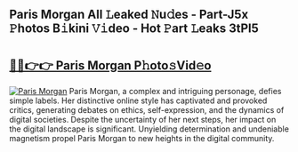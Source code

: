 ## Paris Morgan All 𝙻eaked 𝙽u𝚍es - Part-J5x 𝙿hotos B𝚒kini 𝚅𝚒deo - Hot 𝙿art 𝙻eaks 3tPl5

# <h2><a href="http://ld7f8o.urlbe.top/?page=Paris+Morgan">🔗🔗👉👉 Paris Morgan P𝚑oto𝚜Vid𝚎o</a></h2>

[![Paris Morgan](https://i.imgur.com/eBuTRDB.gif)](http://ld7f8o.urlbe.top/?page=Paris+Morgan)
Paris Morgan, a complex and intriguing personage, defies simple labels. Her distinctive online style has captivated and provoked critics, generating debates on ethics, self-expression, and the dynamics of digital societies. Despite the uncertainty of her next steps, her impact on the digital landscape is significant. Unyielding determination and undeniable magnetism propel Paris Morgan to new heights in the digital community.
